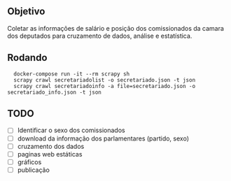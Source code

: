 Objetivo
--------
Coletar as informações de salário e posição dos comissionados da camara dos deputados para cruzamento de dados, análise e estatística.

Rodando
-------

```
  docker-compose run -it --rm scrapy sh
  scrapy crawl secretariadolist -o secretariado.json -t json
  scrapy crawl secretariadoinfo -a file=secretariado.json -o secretariado_info.json -t json
```

TODO
----

- [ ] Identificar o sexo dos comissionados
- [ ] download da informação dos parlamentares (partido, sexo)
- [ ] cruzamento dos dados
- [ ] paginas web estáticas
- [ ] gráficos
- [ ] publicação
